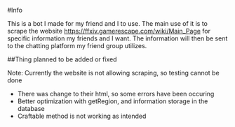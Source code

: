 #Info

This is a bot I made for my friend and I to use. The main use of it is to scrape the website https://ffxiv.gamerescape.com/wiki/Main_Page for specific information my friends and I want. The information will then be sent to the chatting platform my friend group utilizes.

##Thing planned to be added or fixed

Note: Currently the website is not allowing scraping, so testing cannot be done

* There was change to their html, so some errors have been occuring
* Better optimization with getRegion, and information storage in the database
* Craftable method is not working as intended
